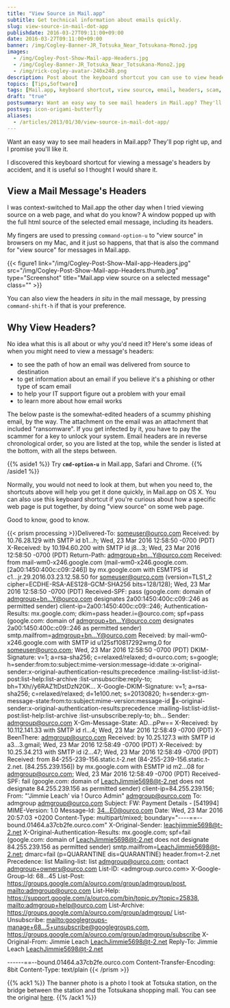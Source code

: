 ```yaml
---
title: "View Source in Mail.app"
subtitle: Get technical information about emails quickly.
slug: view-source-in-mail-dot-app
publishdate: 2016-03-27T09:11:00+09:00
date: 2016-03-27T09:11:00+09:00
banner: /img/Cogley-Banner-JR_Totsuka_Near_Totsukana-Mono2.jpg
images:
  - /img/Cogley-Post-Show-Mail-app-Headers.jpg
  - /img/Cogley-Banner-JR_Totsuka_Near_Totsukana-Mono2.jpg
  - /img/rick-cogley-avatar-240x240.png
description: Post about the keyboard shortcut you can use to view headers of emails in OS X Mail.app, and how this is the same as view-source in Safari, by Rick Cogley.
topics: [Tips,Software]
tags: [Mail.app, keyboard shortcut, view source, email, headers, scam, phishing, trace, osx]
draft: "true"
postsummary: Want an easy way to see mail headers in Mail.app? They'll pop right up, and I promise you'll like it.
postsvg: icon-origami-butterfly
aliases:
  - /articles/2013/01/30/view-source-in-mail-dot-app/
---
```


Want an easy way to see mail headers in Mail.app? They'll pop right up, and I promise you'll like it.

<!--more-->

I discovered this keyboard shortcut for viewing a message's headers by accident, and it is useful so I thought I would share it.

## View a Mail Message's Headers

I was context-switched to Mail.app the other day when I tried viewing source on a web page, and what do you know? A window popped up with the full html source of the selected email message, including its headers.

My fingers are used to pressing ``command-option-u`` to "view source" in browsers on my Mac, and it just so happens, that that is also the command for "view source" for messages in Mail.app.

{{< figure1 link="/img/Cogley-Post-Show-Mail-app-Headers.jpg" src="/img/Cogley-Post-Show-Mail-app-Headers.thumb.jpg" type="Screenshot" title="Mail.app view source on a selected message" class="" >}}

You can also view the headers _in situ_ in the mail message, by pressing ``command-shift-h`` if that is your preference.

## Why View Headers?

No idea what this is all about or why you'd need it? Here's some ideas of when you might need to view a message's headers:

* to see the path of how an email was delivered from source to destination
* to get information about an email if you believe it's a phishing or other type of scam email
* to help your IT support figure out a problem with your email
* to learn more about how email works

The below paste is the somewhat-edited headers of a scummy phishing email, by the way. The attachment on the email was an attachment that included "ransomware". If you get infected by it, you have to pay the scammer for a key to unlock your system. Email headers are in reverse chronological order, so you are listed at the top, while the sender is listed at the bottom, with all the steps between.  

{{% aside1 %}}
Try **``cmd-option-u``** in Mail.app, Safari and Chrome.
{{% /aside1 %}}

Normally, you would not need to look at them, but when you need to, the shortcuts above will help you get it done quickly, in Mail.app on OS X. You can also use this keyboard shortcut if you're curious about how a specific web page is put together, by doing "view source" on some web page.

Good to know, good to know.

{{< prism processing >}}Delivered-To: someuser@ourco.com
Received: by 10.76.28.129 with SMTP id b1...h;
        Wed, 23 Mar 2016 12:58:50 -0700 (PDT)
X-Received: by 10.194.60.200 with SMTP id j8...3;
        Wed, 23 Mar 2016 12:58:50 -0700 (PDT)
Return-Path: <admgroup+bn...Y@ourco.com>
Received: from mail-wm0-x246.google.com (mail-wm0-x246.google.com. [2a00:1450:400c:c09::246])
        by mx.google.com with ESMTPS id c1...jr.29.2016.03.23.12.58.50
        for <someuser@ourco.com>
        (version=TLS1_2 cipher=ECDHE-RSA-AES128-GCM-SHA256 bits=128/128);
        Wed, 23 Mar 2016 12:58:50 -0700 (PDT)
Received-SPF: pass (google.com: domain of admgroup+bn...Y@ourco.com designates 2a00:1450:400c:c09::246 as permitted sender) client-ip=2a00:1450:400c:c09::246;
Authentication-Results: mx.google.com;
       dkim=pass header.i=@ourco.com;
       spf=pass (google.com: domain of admgroup+bn...Y@ourco.com designates 2a00:1450:400c:c09::246 as permitted sender) smtp.mailfrom=admgroup+bn...Y@ourco.com
Received: by mail-wm0-x246.google.com with SMTP id u125sf10817292wmg.0
        for <someuser@ourco.com>; Wed, 23 Mar 2016 12:58:50 -0700 (PDT)
DKIM-Signature: v=1; a=rsa-sha256; c=relaxed/relaxed;
        d=ourco.com; s=google;
        h=sender:from:to:subject:mime-version:message-id:date
         :x-original-sender:x-original-authentication-results:precedence
         :mailing-list:list-id:list-post:list-help:list-archive
         :list-unsubscribe:reply-to;
        bh=TXh//y6RAZ1tDstDzN20K...
X-Google-DKIM-Signature: v=1; a=rsa-sha256; c=relaxed/relaxed;
        d=1e100.net; s=20130820;
        h=sender:x-gm-message-state:from:to:subject:mime-version:message-id
         :date:x-original-sender:x-original-authentication-results:precedence
         :mailing-list:list-id:list-post:list-help:list-archive
         :list-unsubscribe:reply-to;
        bh...
Sender: admgroup@ourco.com
X-Gm-Message-State: AD...pPw==
X-Received: by 10.112.141.33 with SMTP id rl...4;
        Wed, 23 Mar 2016 12:58:49 -0700 (PDT)
X-BeenThere: admgroup@ourco.com
Received: by 10.25.127.3 with SMTP id a3...3.gmail; Wed, 23 Mar 2016
 12:58:49 -0700 (PDT)
X-Received: by 10.25.34.213 with SMTP id i2...47;
        Wed, 23 Mar 2016 12:58:49 -0700 (PDT)
Received: from 84-255-239-156.static.t-2.net (84-255-239-156.static.t-2.net. [84.255.239.156])
        by mx.google.com with ESMTP id m2...08
        for <admgroup@ourco.com>;
        Wed, 23 Mar 2016 12:58:49 -0700 (PDT)
Received-SPF: fail (google.com: domain of LeachJimmie5698@t-2.net does not designate 84.255.239.156 as permitted sender) client-ip=84.255.239.156;
From: "'Jimmie Leach' via ! Ourco Admin" <admgroup@ourco.com>
To: admgroup <admgroup@ourco.com>
Subject: FW: Payment Details - [541994]
MIME-Version: 1.0
Message-Id: <34...E0@ourco.com>
Date: Wed, 23 Mar 2016 20:57:03 +0200
Content-Type: multipart/mixed;
	boundary="----==--bound.01464.a37cb2fe.ourco.com"
X-Original-Sender: leachjimmie5698@t-2.net
X-Original-Authentication-Results: mx.google.com;       spf=fail (google.com:
 domain of LeachJimmie5698@t-2.net does not designate 84.255.239.156 as
 permitted sender) smtp.mailfrom=LeachJimmie5698@t-2.net;       dmarc=fail
 (p=QUARANTINE dis=QUARANTINE) header.from=t-2.net
Precedence: list
Mailing-list: list admgroup@ourco.com; contact admgroup+owners@ourco.com
List-ID: <admgroup.ourco.com>
X-Google-Group-Id: 68...45
List-Post: <https://groups.google.com/a/ourco.com/group/admgroup/post>,
 <mailto:admgroup@ourco.com>
List-Help: <https://support.google.com/a/ourco.com/bin/topic.py?topic=25838>,
 <mailto:admgroup+help@ourco.com>
List-Archive: <https://groups.google.com/a/ourco.com/group/admgroup/>
List-Unsubscribe: <mailto:googlegroups-manage+68...5+unsubscribe@googlegroups.com>,
 <https://groups.google.com/a/ourco.com/group/admgroup/subscribe>
X-Original-From: Jimmie Leach <LeachJimmie5698@t-2.net>
Reply-To: Jimmie Leach <LeachJimmie5698@t-2.net>

------==--bound.01464.a37cb2fe.ourco.com
Content-Transfer-Encoding: 8bit
Content-Type: text/plain
{{< /prism >}}


{{% ack1 %}}
The banner photo is a photo I took at Totsuka station, on the bridge between the station and the Totsukana shopping mall. You can see the original [here](https://www.flickr.com/photos/rickcogley/5135448447).
{{% /ack1 %}}
